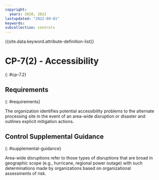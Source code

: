 ```yaml
---
copyright:
  years: 2020, 2022
lastupdated: "2022-09-01"
keywords: 
subcollection: controls
---
```



{{site.data.keyword.attribute-definition-list}}


# CP-7(2) - Accessibility
{: #cp-7.2}

## Requirements
{: #requirements}

The organization identifies potential accessibility problems to the alternate processing site in the event of an area-wide disruption or disaster and outlines explicit mitigation actions.

## Control Supplemental Guidance
{: #supplemental-guidance}

Area-wide disruptions refer to those types of disruptions that are broad in geographic scope (e.g., hurricane, regional power outage) with such determinations made by organizations based on organizational assessments of risk.
